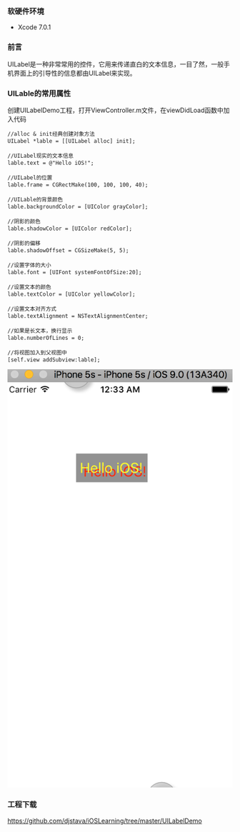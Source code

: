 ### 软硬件环境

* Xcode 7.0.1

### 前言

UILabel是一种非常常用的控件，它用来传递直白的文本信息，一目了然，一般手机界面上的引导性的信息都由UILabel来实现。

### UILable的常用属性

创建UILabelDemo工程，打开ViewController.m文件，在viewDidLoad函数中加入代码

```
//alloc & init经典创建对象方法
UILabel *lable = [[UILabel alloc] init];

//UILabel现实的文本信息
lable.text = @"Hello iOS!";

//UILabel的位置
lable.frame = CGRectMake(100, 100, 100, 40);

//UILable的背景颜色
lable.backgroundColor = [UIColor grayColor];

//阴影的颜色
lable.shadowColor = [UIColor redColor];

//阴影的偏移
lable.shadowOffset = CGSizeMake(5, 5);

//设置字体的大小
lable.font = [UIFont systemFontOfSize:20];

//设置文本的颜色
lable.textColor = [UIColor yellowColor];

//设置文本对齐方式
lable.textAlignment = NSTextAlignmentCenter;

//如果是长文本，换行显示
lable.numberOfLines = 0;

//将视图加入到父视图中
[self.view addSubview:lable];
```

![UILabel_1](https://raw.githubusercontent.com/djstava/PostsCollection/master/images/mac/iOS/iOS_2_1.png)

### 工程下载

<https://github.com/djstava/iOSLearning/tree/master/UILabelDemo>